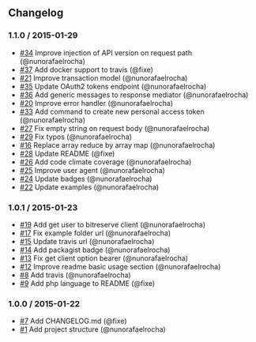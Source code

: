 ## Changelog

### 1.1.0 / 2015-01-29
- [#34](https://github.com/seegno/bitreserve-sdk-php/pull/34) Improve injection of API version on request path (@nunorafaelrocha)
- [#37](https://github.com/seegno/bitreserve-sdk-php/pull/37) Add docker support to travis (@fixe)
- [#21](https://github.com/seegno/bitreserve-sdk-php/pull/21) Improve transaction model (@nunorafaelrocha)
- [#35](https://github.com/seegno/bitreserve-sdk-php/pull/35) Update OAuth2 tokens endpoint (@nunorafaelrocha)
- [#36](https://github.com/seegno/bitreserve-sdk-php/pull/36) Add generic messages to response mediator (@nunorafaelrocha)
- [#20](https://github.com/seegno/bitreserve-sdk-php/pull/20) Improve error handler (@nunorafaelrocha)
- [#33](https://github.com/seegno/bitreserve-sdk-php/pull/33) Add command to create new personal access token (@nunorafaelrocha)
- [#27](https://github.com/seegno/bitreserve-sdk-php/pull/27) Fix empty string on request body (@nunorafaelrocha)
- [#29](https://github.com/seegno/bitreserve-sdk-php/pull/29) Fix typos (@nunorafaelrocha)
- [#16](https://github.com/seegno/bitreserve-sdk-php/pull/16) Replace array reduce by array map (@nunorafaelrocha)
- [#28](https://github.com/seegno/bitreserve-sdk-php/pull/28) Update README (@fixe)
- [#26](https://github.com/seegno/bitreserve-sdk-php/pull/26) Add code climate coverage (@nunorafaelrocha)
- [#25](https://github.com/seegno/bitreserve-sdk-php/pull/25) Improve user agent (@nunorafaelrocha)
- [#24](https://github.com/seegno/bitreserve-sdk-php/pull/24) Update badges (@nunorafaelrocha)
- [#22](https://github.com/seegno/bitreserve-sdk-php/pull/22) Update examples (@nunorafaelrocha)

### 1.0.1 / 2015-01-23
- [#19](https://github.com/seegno/bitreserve-sdk-php/pull/19) Add get user to bitreserve client (@nunorafaelrocha)
- [#17](https://github.com/seegno/bitreserve-sdk-php/pull/17) Fix example folder url (@nunorafaelrocha)
- [#15](https://github.com/seegno/bitreserve-sdk-php/pull/15) Update travis url (@nunorafaelrocha)
- [#14](https://github.com/seegno/bitreserve-sdk-php/pull/14) Add packagist badge (@nunorafaelrocha)
- [#13](https://github.com/seegno/bitreserve-sdk-php/pull/13) Fix get client option bearer (@nunorafaelrocha)
- [#12](https://github.com/seegno/bitreserve-sdk-php/pull/12) Improve readme basic usage section (@nunorafaelrocha)
- [#8](https://github.com/seegno/bitreserve-sdk-php/pull/8) Add travis (@nunorafaelrocha)
- [#9](https://github.com/seegno/bitreserve-sdk-php/pull/9) Add php language to README (@fixe)

### 1.0.0 / 2015-01-22
- [#7](https://github.com/seegno/bitreserve-sdk-php/pull/7) Add CHANGELOG.md (@fixe)
- [#1](https://github.com/seegno/bitreserve-sdk-php/pull/1) Add project structure (@nunorafaelrocha)
